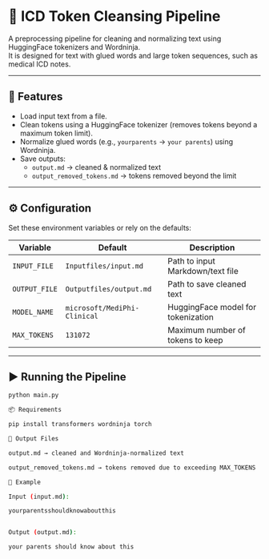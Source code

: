 # 🧼 ICD Token Cleansing Pipeline

A preprocessing pipeline for cleaning and normalizing text using HuggingFace tokenizers and Wordninja.  
It is designed for text with glued words and large token sequences, such as medical ICD notes.

---

## 🚀 Features

- Load input text from a file.
- Clean tokens using a HuggingFace tokenizer (removes tokens beyond a maximum token limit).
- Normalize glued words (e.g., `yourparents` → `your parents`) using Wordninja.
- Save outputs:
  - `output.md` → cleaned & normalized text
  - `output_removed_tokens.md` → tokens removed beyond the limit

---

## ⚙️ Configuration

Set these environment variables or rely on the defaults:

| Variable      | Default                      | Description                          |
|---------------|------------------------------|--------------------------------------|
| `INPUT_FILE`  | `Inputfiles/input.md`        | Path to input Markdown/text file     |
| `OUTPUT_FILE` | `Outputfiles/output.md`      | Path to save cleaned text            |
| `MODEL_NAME`  | `microsoft/MediPhi-Clinical` | HuggingFace model for tokenization   |
| `MAX_TOKENS`  | `131072`                     | Maximum number of tokens to keep     |

---

## ▶️ Running the Pipeline

```bash
python main.py

📦 Requirements

pip install transformers wordninja torch

📁 Output Files

output.md → cleaned and Wordninja-normalized text

output_removed_tokens.md → tokens removed due to exceeding MAX_TOKENS

📝 Example

Input (input.md):

yourparentsshouldknowaboutthis


Output (output.md):

your parents should know about this
